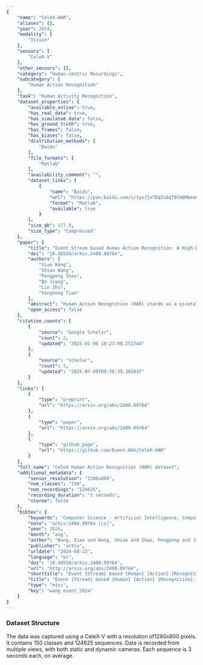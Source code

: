 ```yaml
---
{
    "name": "CeleX-HAR",
    "aliases": [],
    "year": 2024,
    "modality": [
        "Vision"
    ],
    "sensors": [
        "CeleX-V"
    ],
    "other_sensors": [],
    "category": "Human-centric Recordings",
    "subcategory": [
        "Human Action Recognition"
    ],
    "task": "Human Activity Recognition",
    "dataset_properties": {
        "available_online": true,
        "has_real_data": true,
        "has_simulated_data": false,
        "has_ground_truth": true,
        "has_frames": false,
        "has_biases": false,
        "distribution_methods": [
            "Baidu"
        ],
        "file_formats": [
            "Matlab"
        ],
        "availability_comment": "",
        "dataset_links": [
            {
                "name": "Baidu",
                "url": "https://pan.baidu.com/s/1yvJje7DqIn8qT9fmQMbeeQ?pwd=wsad",
                "format": "Matlab",
                "available": true
            }
        ],
        "size_gb": 377.0,
        "size_type": "Compressed"
    },
    "paper": {
        "title": "Event Stream based Human Action Recognition: A High-Definition Benchmark Dataset and Algorithms",
        "doi": "10.48550/arXiv.2408.09764",
        "authors": [
            "Xiao Wang",
            "Shiao Wang",
            "Pengpeng Shao",
            "Bo Jiang",
            "Lin Zhu",
            "Yonghong Tian"
        ],
        "abstract": "Human Action Recognition (HAR) stands as a pivotal research domain in both computer vision and artificial intelligence, with RGB cameras dominating as the preferred tool for investigation and innovation in this field. However, in real-world applications, RGB cameras encounter numerous challenges, including light conditions, fast motion, and privacy concerns. Consequently, bio-inspired event cameras have garnered increasing attention due to their advantages of low energy consumption, high dynamic range, etc. Nevertheless, most existing event-based HAR datasets are low resolution (346 \u00d7 260). In this paper, we propose a largescale, high-definition (1280 \u00d7 800) human action recognition dataset based on the CeleX-V event camera, termed CeleX-HAR. It encompasses 150 commonly occurring action categories, comprising a total of 124,625 video sequences. Various factors such as multi-view, illumination, action speed, and occlusion are considered when recording these data. To build a more comprehensive benchmark dataset, we report over 20 mainstream HAR models for future works to compare. In addition, we also propose a novel Mamba vision backbone network for event stream based HAR, termed EVMamba, which equips the spatial plane multi-directional scanning and novel voxel temporal scanning mechanism. By encoding and mining the spatiotemporal information of event streams, our EVMamba has achieved favorable results across multiple datasets. Both the dataset and source code will be released.",
        "open_access": false
    },
    "citation_counts": [
        {
            "source": "Google Scholar",
            "count": 2,
            "updated": "2025-01-06 19:23:08.251744"
        },
        {
            "source": "scholar",
            "count": 5,
            "updated": "2025-07-09T09:56:39.303837"
        }
    ],
    "links": [
        {
            "type": "preprint",
            "url": "https://arxiv.org/abs/2408.09764"
        },
        {
            "type": "paper",
            "url": "https://arxiv.org/abs/2408.09764"
        },
        {
            "type": "github_page",
            "url": "https://github.com/Event-AHU/CeleX-HAR"
        }
    ],
    "full_name": "CeleX Human Action Recognition (HAR) dataset",
    "additional_metadata": {
        "sensor_resolution": "1280x800",
        "num_classes": "150",
        "num_recordings": "124625",
        "recording_duration": "3 seconds",
        "stereo": false
    },
    "bibtex": {
        "keywords": "Computer Science - Artificial Intelligence, Computer Science - Computer Vision and Pattern Recognition, Computer Science - Neural and Evolutionary Computing",
        "note": "arXiv:2408.09764 [cs]",
        "year": 2024,
        "month": "aug",
        "author": "Wang, Xiao and Wang, Shiao and Shao, Pengpeng and Jiang, Bo and Zhu, Lin and Tian, Yonghong",
        "publisher": "arXiv",
        "urldate": "2024-08-23",
        "language": "en",
        "doi": "10.48550/arXiv.2408.09764",
        "url": "http://arxiv.org/abs/2408.09764",
        "shorttitle": "Event {Stream} based {Human} {Action} {Recognition}",
        "title": "Event {Stream} based {Human} {Action} {Recognition}: {A} {High}-{Definition} {Benchmark} {Dataset} and {Algorithms}",
        "type": "misc",
        "key": "wang_event_2024"
    }
}
---
```



### Dataset Structure 

The data was captured using a CeleX-V with a resolution of1280x800 pixels. It contains 150 classes and 124625 sequences. Data is recorded from multiple views, with both static and dynamic cameras. Each sequence is 3 seconds each, on average.